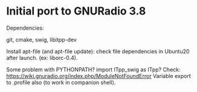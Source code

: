 Initial port to GNURadio 3.8
=============================

Dependencies:

git, cmake, swig, libitpp-dev

Install apt-file (and apt-file update): check file dependencies in Ubuntu20 after launch. (ex: liborc-0.4).

Some problem with PYTHONPATH? import ITpp_swig as ITpp?
Check: https://wiki.gnuradio.org/index.php/ModuleNotFoundError
Variable export to .profile also (to work in companion shell).
